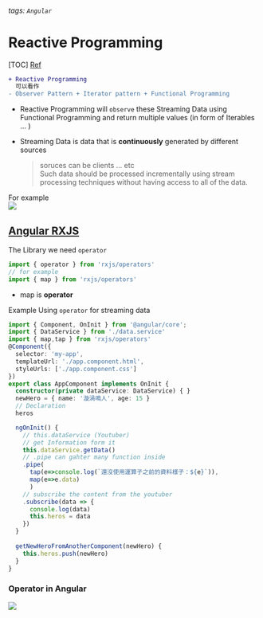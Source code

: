 ###### tags: `Angular`
# Reactive Programming

[TOC]
[Ref](https://blog.techbridge.cc/2016/05/28/reactive-programming-intro-by-rxjs/)

```diff
+ Reactive Programming 
  可以看作
- Observer Pattern + Iterator pattern + Functional Programming
```
- Reactive Programming will `observe` these Streaming Data using Functional Programming and return multiple values (in form of Iterables ... )

- Streaming Data is data that is **continuously** generated by different sources
  > soruces can be clients ... etc    
  > Such data should be processed incrementally using stream processing techniques without having access to all of the data.  

For example   
![](https://i.imgur.com/1uzXLNR.png)   

## [Angular RXJS](https://ithelp.ithome.com.tw/articles/10222014)

The Library we need `operator`
```typescript
import { operator } from 'rxjs/operators'
// for example
import { map } from 'rxjs/operators'
```
- map is **operator**

Example Using `operator` for streaming data
```typescript
import { Component, OnInit } from '@angular/core';
import { DataService } from './data.service'
import { map,tap } from 'rxjs/operators'
@Component({
  selector: 'my-app',
  templateUrl: './app.component.html',
  styleUrls: ['./app.component.css']
})
export class AppComponent implements OnInit {
  constructor(private dataService: DataService) { }
  newHero = { name: '漩渦鳴人', age: 15 }
  // Declaration
  heros

  ngOnInit() {
    // this.dataService (Youtuber) 
    // get Information form it 
    this.dataService.getData()
    // .pipe can gahter many function inside
    .pipe(
      tap(e=>console.log(`還沒使用運算子之前的資料樣子：${e}`)),
      map(e=>e.data)
      )
    // subscribe the content from the youtuber
    .subscribe(data => {
      console.log(data)
      this.heros = data
    })
  }
  
  getNewHeroFromAnotherComponent(newHero) {
    this.heros.push(newHero)
  }
}

```

### Operator in Angular

![](https://i.imgur.com/KBLtKXd.png)
